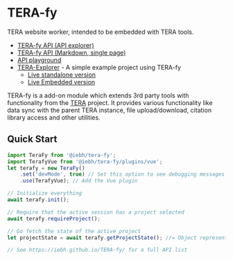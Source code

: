 TERA-fy
=======
TERA website worker, intended to be embedded with TERA tools.

* [TERA-fy API (API explorer)](https://iebh.github.io/TERA-fy/)
* [TERA-fy API (Markdown, single page)](./api.md)
* [API playground](https://iebh.github.io/TERA-fy/playground.html)
* [TERA-Explorer](https://github.com/IEBH/TERA-explorer) - A simple example project using TERA-fy
 	- [Live standalone version](https://explorer.tera-tools.com/)
  	- [Live Embedded version](https://tera-tools.com/explorer)

TERA-fy is a add-on module which extends 3rd party tools with functionality from the [TERA](https://tera-tools.com) project. It provides various functionality like data sync with the parent TERA instance, file upload/download, citation library access and other utilities.


Quick Start
-----------

```javascript
import TeraFy from '@iebh/tera-fy';
import TerafyVue from '@iebh/tera-fy/plugins/vue';
let terafy = new TeraFy()
	.set('devMode', true) // Set this option to see debugging messages
	.use(TerafyVue); // Add the Vue plugin

// Initialize everything
await terafy.init();

// Require that the active session has a project selected
await terafy.requireProject();

// Go fetch the state of the active project
let projectState = await terafy.getProjectState(); //= Object representing the active project

// See https://iebh.github.io/TERA-fy/ for a full API list
```
